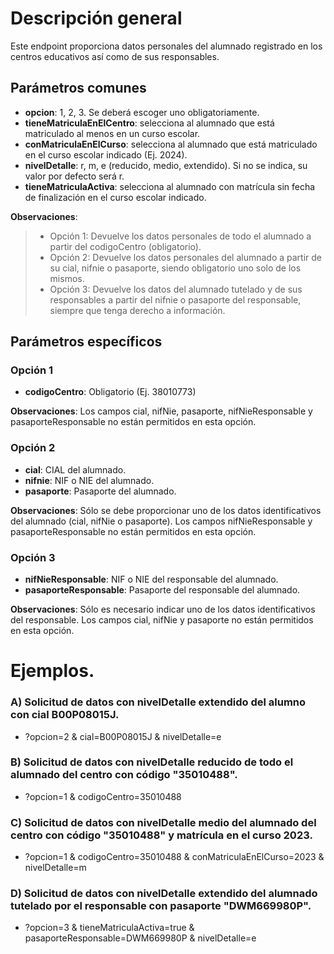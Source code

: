 # Descripción general

Este endpoint proporciona datos personales del alumnado registrado en los centros educativos así como de sus responsables.

## Parámetros comunes

* **opcion**: 1, 2, 3. Se deberá escoger uno obligatoriamente.
* **tieneMatriculaEnElCentro**: selecciona al alumnado que está matriculado al menos en un curso escolar.
* **conMatriculaEnElCurso**: selecciona al alumnado que está matriculado en el curso escolar indicado (Ej. 2024).
* **nivelDetalle**: r, m, e (reducido, medio, extendido). Si no se indica, su valor por defecto será r.
* **tieneMatriculaActiva**: selecciona al alumnado con matrícula sin fecha de finalización en el curso escolar indicado.

**Observaciones**:
>* Opción 1: Devuelve los datos personales de todo el alumnado a partir del codigoCentro (obligatorio).
>* Opción 2: Devuelve los datos personales del alumnado a partir de su cial, nifnie o pasaporte, siendo obligatorio uno solo de los mismos.
>* Opción 3: Devuelve los datos del alumnado tutelado y de sus responsables a partir del nifnie o pasaporte del responsable, siempre que tenga derecho a información.

## Parámetros específicos

### Opción 1
* **codigoCentro**: Obligatorio (Ej. 38010773)

**Observaciones**: Los campos cial, nifNie, pasaporte, nifNieResponsable y pasaporteResponsable no están permitidos en esta opción.

### Opción 2
* **cial**: CIAL del alumnado.
* **nifnie**: NIF o NIE del alumnado.
* **pasaporte**: Pasaporte del alumnado.

**Observaciones**: Sólo se debe proporcionar uno de los datos identificativos del alumnado (cial, nifNie o pasaporte). Los campos nifNieResponsable y pasaporteResponsable no están permitidos en esta opción.

### Opción 3
* **nifNieResponsable**: NIF o NIE del responsable del alumnado.
* **pasaporteResponsable**: Pasaporte del responsable del alumnado.

**Observaciones**: Sólo es necesario indicar uno de los datos identificativos del responsable. Los campos cial, nifNie y pasaporte no están permitidos en esta opción.

# Ejemplos.
### A) Solicitud de datos con nivelDetalle extendido del alumno con cial B00P08015J.
* ?opcion=2 & cial=B00P08015J & nivelDetalle=e

### B) Solicitud de datos con nivelDetalle reducido de todo el alumnado del centro con código "35010488".
* ?opcion=1 & codigoCentro=35010488

### C) Solicitud de datos con nivelDetalle medio del alumnado del centro con código "35010488" y matrícula en el curso 2023.
* ?opcion=1 & codigoCentro=35010488 & conMatriculaEnElCurso=2023 & nivelDetalle=m

### D) Solicitud de datos con nivelDetalle extendido del alumnado tutelado por el responsable con pasaporte "DWM669980P".
* ?opcion=3 & tieneMatriculaActiva=true & pasaporteResponsable=DWM669980P & nivelDetalle=e

